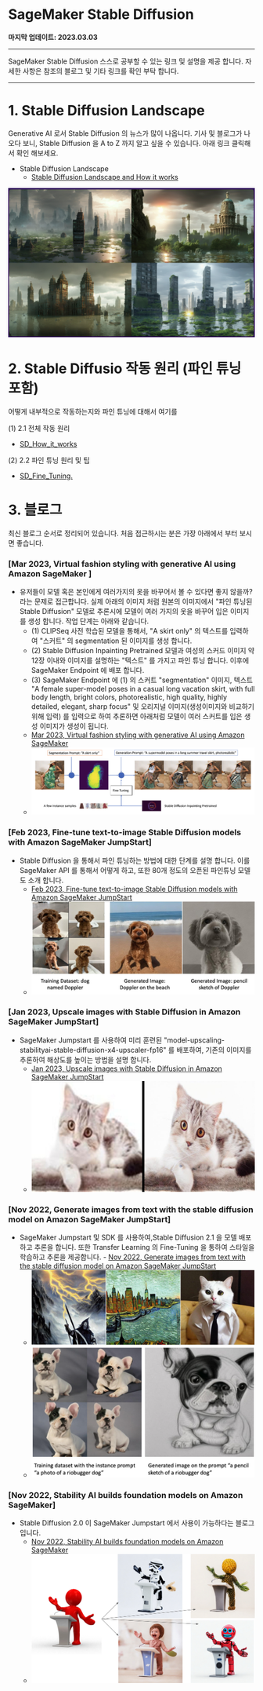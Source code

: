 # SageMaker Stable Diffusion

**마지막 업데이트: 2023.03.03**


---
SageMaker Stable Diffusion 스스로 공부할 수 있는 링크 및 설명을 제공 합니다. 자세한 사항은 참조의 블로그 및 기타 링크를 확인 부탁 합니다.

---

# 1. Stable Diffusion Landscape
Generative AI 로서 Stable Diffusion 의 뉴스가 많이 나옵니다. 기사 및 블로그가 나오다 보니, Stable Diffusion 을 A to Z 까지 알고 싶을 수 있습니다. 아래 링크 클릭해서 확인 해보세요.
- Stable Diffusion Landscape
    - [Stable Diffusion Landscape and How it works](Stable-Diffusion.md)

![sd_epic_01.png](img/sd_epic_01.png)


# 2. Stable Diffusio 작동 원리 (파인 튜닝 포함)
어떻게 내부적으로 작동하는지와 파인 튜닝에 대해서 여기를 

(1) 2.1 전체 작동 원리
- [SD_How_it_works](SD_How_it_works.md)

(2) 2.2 파인 튜닝 원리 및 팁
- [SD_Fine_Tuning.](SD_Fine_Tuning.md)

# 3. 블로그
최신 블로그 순서로 정리되어 있습니다. 처음 접근하시는 분은 가장 아래에서 부터 보시면 좋습니다.

### [Mar 2023, Virtual fashion styling with generative AI using Amazon SageMaker ]
- 유저들이 모델 혹은 본인에게 여러가지의 옷을 바꾸어서 볼 수 있다면 좋지 않을까? 라는 문제로 접근합니다. 실제 아래의 이미지 처럼 원본의 이미지에서 "파인 튜닝된 Stable Diffusion" 모델로 추론시에 모델이 여러 가지의 옷을 바꾸어 입은 이미지를 생성 합니다. 작업 단계는 아래와 같습니다.
    - (1) CLIPSeq 사전 학습된 모델을 통해서, "A skirt only" 의 텍스트를 입력하여 "스커트" 의 segmentation 된 이미지를 생성 합니다. 
    - (2) Stable Diffusion Inpainting Pretrained 모델과 여성의 스커드 이미지 약 12장 이내와 이미지를 설명하는 "텍스트" 를 가지고 파인 튜닝 합니다. 이후에 SageMaker Endpoint 에 배포 합니다.
    - (3) SageMaker Endpoint 에 (1) 의 스커트 "segmentation" 이미지, 텍스트 "A female super-model poses in a casual long vacation skirt, with full body length, bright colors, photorealistic, high quality, highly detailed, elegant, sharp focus" 및 오리지널 이미지(생성이미지와 비교하기 위해 입력)  를 입력으로 하여 추론하면 아래처럼 모델이 여러 스커트를 입은 생성 이미지가 생성이 됩니다.
    - [Mar 2023, Virtual fashion styling with generative AI using Amazon SageMaker ](https://aws.amazon.com/blogs/machine-learning/virtual-fashion-styling-with-generative-ai-using-amazon-sagemaker/) 
    - ![solution_arch_blog.png](img/solution_arch_blog.png)


### [Feb 2023, Fine-tune text-to-image Stable Diffusion models with Amazon SageMaker JumpStart]
- Stable Diffusion 을 통해서 파인 튜닝하는 방법에 대한 단계를 설명 합니다. 이를 SageMaker API 를 통해서 어떻게 하고, 또한 80개 정도의  오픈된 파인튜닝 모델도 소개 합니다.
    - [Feb 2023, Fine-tune text-to-image Stable Diffusion models with Amazon SageMaker JumpStart](https://aws.amazon.com/blogs/machine-learning/upscale-images-with-stable-diffusion-in-amazon-sagemaker-jumpstart/)    
    - ![ML-13389-image003.jpg](img/ML-13389-image003.jpg)


### [Jan 2023, Upscale images with Stable Diffusion in Amazon SageMaker JumpStart]
- SageMaker Jumpstart 를 사용하여 미리 훈련된 "model-upscaling-stabilityai-stable-diffusion-x4-upscaler-fp16" 를 배포하여, 기존의 이미지를 추론하여 해상도를 높이는 방법을 설명 합니다.
    - [Jan 2023, Upscale images with Stable Diffusion in Amazon SageMaker JumpStart](https://aws.amazon.com/blogs/machine-learning/fine-tune-text-to-image-stable-diffusion-models-with-amazon-sagemaker-jumpstart/)    
    - ![ml-12752-image001.jpg](img/ml-12752-image001.jpg)

### [Nov 2022, Generate images from text with the stable diffusion model on Amazon SageMaker JumpStart]
- SageMaker Jumpstart 및 SDK 를 사용하여,Stable Diffusion 2.1 을 모델 배포하고 추론을 합니다. 또한 Transfer Learning 의 Fine-Tuning 을 통하여 스타일을 학습하고 추론을 제공합니다.     - [Nov 2022, Generate images from text with the stable diffusion model on Amazon SageMaker JumpStart](https://aws.amazon.com/blogs/machine-learning/generate-images-from-text-with-the-stable-diffusion-model-on-amazon-sagemaker-jumpstart/)
    - ![stable-diffusion-1.jpg](img/stable-diffusion-1.jpg)
    - ![REVBLOG-180.png](img/REVBLOG-180.png)

### [Nov 2022, Stability AI builds foundation models on Amazon SageMaker]
- Stable Diffusion 2.0 이 SageMaker Jumpstart 에서 사용이 가능하다는 블로그 입니다. 
    - [Nov 2022, Stability AI builds foundation models on Amazon SageMaker](https://aws.amazon.com/blogs/machine-learning/stability-ai-builds-foundation-models-on-amazon-sagemaker/)
    - ![ML-12633-image003.png](img/ML-12633-image003.png)